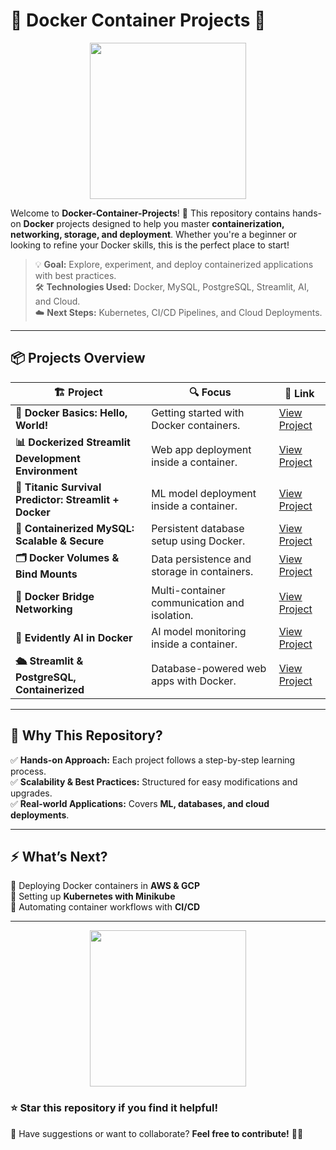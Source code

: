 # 🐳 **Docker Container Projects** 🚀  

<div align="center">
  <img src="https://media.giphy.com/media/f6hnhHkks8bk4jwjh3/giphy.gif" width="250"/>
</div>  

Welcome to **Docker-Container-Projects**! 🌊 This repository contains hands-on **Docker** projects designed to help you master **containerization, networking, storage, and deployment**. Whether you're a beginner or looking to refine your Docker skills, this is the perfect place to start!  

> 💡 **Goal:** Explore, experiment, and deploy containerized applications with best practices.  
> 🛠️ **Technologies Used:** Docker, MySQL, PostgreSQL, Streamlit, AI, and Cloud.  
> ☁️ **Next Steps:** Kubernetes, CI/CD Pipelines, and Cloud Deployments.  

---

## 📦 **Projects Overview**  

| 🏗️ Project | 🔍 Focus | 🔗 Link |
|------------|---------|---------|
| **🐳 Docker Basics: Hello, World!** | Getting started with Docker containers. | [View Project](https://github.com/manya1604/Docker-Container-Projects/tree/main/Docker_Basics_HelloWorld) |
| **📊 Dockerized Streamlit Development Environment** | Web app deployment inside a container. | [View Project](https://github.com/manya1604/Docker-Container-Projects/tree/main/Dockerized%20Streamlit%20Development%20Environment) |
| **🚢 Titanic Survival Predictor: Streamlit + Docker** | ML model deployment inside a container. | [View Project](https://github.com/manya1604/Docker-Container-Projects/tree/main/Titanic%20Survival%20Predictor%20Containerized%20Streamlit%20App) |
| **🐬 Containerized MySQL: Scalable & Secure** | Persistent database setup using Docker. | [View Project](https://github.com/manya1604/Docker-Container-Projects/tree/main/Containerized%20MySQL%3A%20Scalable%20%26%20Secure) |
| **🗂️ Docker Volumes & Bind Mounts** | Data persistence and storage in containers. | [View Project](https://github.com/manya1604/Docker-Container-Projects/tree/main/Docker%20Volumes%20%26%20Bind%20Mounts%3A%20Ensuring%20Data%20Persistence) |
| **🔗 Docker Bridge Networking** | Multi-container communication and isolation. | [View Project](https://github.com/manya1604/Docker-Container-Projects/tree/main/Docker%20Bridge%3A%20Balancing%20Isolation%20%26%20Connectivity) |
| **🧠 Evidently AI in Docker** | AI model monitoring inside a container. | [View Project](https://github.com/manya1604/Docker-Container-Projects/tree/main/EvidentlyAI) |
| **🛳️ Streamlit & PostgreSQL, Containerized** | Database-powered web apps with Docker. | [View Project](https://github.com/manya1604/Docker-Container-Projects/tree/main/Streamlit%20%26%20PostgreSQL%2C%20Containerized) |

---

## 🚀 **Why This Repository?**  

✅ **Hands-on Approach:** Each project follows a step-by-step learning process.  
✅ **Scalability & Best Practices:** Structured for easy modifications and upgrades.  
✅ **Real-world Applications:** Covers **ML, databases, and cloud deployments**.  

---

## ⚡ **What’s Next?**  

🔹 Deploying Docker containers in **AWS & GCP**  
🔹 Setting up **Kubernetes with Minikube**  
🔹 Automating container workflows with **CI/CD**  

---

<div align="center">
  <img src="https://media.giphy.com/media/3o7bu3XilJ5BOiSGic/giphy.gif" width="250"/>
</div>  

### ⭐ **Star this repository** if you find it helpful!  
💬 Have suggestions or want to collaborate? **Feel free to contribute!** 🚀🐳  
